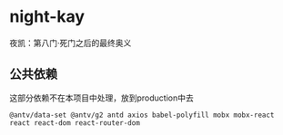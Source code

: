 # night-kay

夜凯：第八门·死门之后的最终奥义

## 公共依赖

这部分依赖不在本项目中处理，放到production中去

```
@antv/data-set @antv/g2 antd axios babel-polyfill mobx mobx-react react react-dom react-router-dom
```
